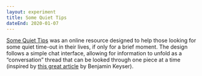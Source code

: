 ```yaml
---
layout: experiment
title: Some Quiet Tips
dateEnd: 2020-01-07
---
```


[Some Quiet Tips](https://some.quiet.tips) was an online resource designed to help those looking for some quiet time-out in their lives, if only for a brief moment. The design follows a simple chat interface, allowing for information to unfold as a “conversation” thread that can be looked through one piece at a time (inspired by [this great article](https://www.intercom.com/blog/killer-feature-messaging-no-ones-talking/) by Benjamin Keyser).

